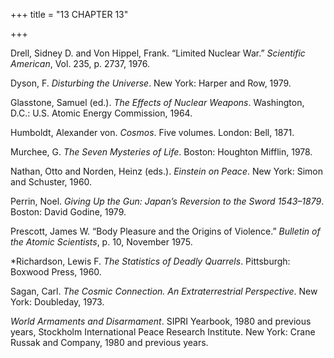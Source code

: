 +++
title = "13 CHAPTER 13"

+++


Drell, Sidney D. and Von Hippel, Frank. “Limited Nuclear War.” *Scientific American*, Vol. 235, p. 2737, 1976.

Dyson, F. *Disturbing the Universe*. New York: Harper and Row, 1979.

Glasstone, Samuel \(ed.\). *The Effects of Nuclear Weapons*. Washington, D.C.: U.S. Atomic Energy Commission, 1964.

Humboldt, Alexander von. *Cosmos*. Five volumes. London: Bell, 1871.

Murchee, G. *The Seven Mysteries of Life*. Boston: Houghton Mifflin, 1978.

Nathan, Otto and Norden, Heinz \(eds.\). *Einstein on Peace*. New York: Simon and Schuster, 1960.

Perrin, Noel. *Giving Up the Gun: Japan’s Reversion to the Sword 1543–1879*. Boston: David Godine, 1979.

Prescott, James W. “Body Pleasure and the Origins of Violence.” *Bulletin of the Atomic Scientists*, p. 10, November 1975.

\*Richardson, Lewis F. *The Statistics of Deadly Quarrels*. Pittsburgh: Boxwood Press, 1960.

Sagan, Carl. *The Cosmic Connection. An Extraterrestrial Perspective*. New York: Doubleday, 1973.

*World Armaments and Disarmament*. SIPRI Yearbook, 1980 and previous years, Stockholm International Peace Research Institute. New York: Crane Russak and Company, 1980 and previous years.


